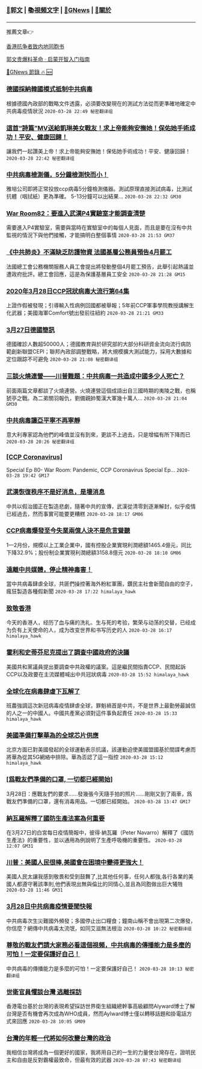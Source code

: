 ###  [:eagle:郭文](https://github.com/ourhimalayas/txt) | [:books:視頻文字](https://github.com/ourhimalayas/txt/blob/master/content/README.md) | [:newspaper:GNews](https://github.com/ourhimalayas/txt/blob/master/content/gnews/README.md) | [:pray:關於](https://github.com/ourhimalayas/home/tree/master/about)
---

推薦文章:point_right:

[香港抗争者致内地同胞书](https://github.com/ourhimalayas/news/blob/master/2019/08/a_letter_from_the_hong_kong_people.md)

[郭文贵爆料革命 · 启蒙开智入门指南](https://github.com/ourhimalayas/txt/issues/1)

[:newspaper:GNews 節錄 :fire: :new:](https://github.com/ourhimalayas/txt/blob/master/content/gnews/README.md) 



### [德國採納韓國模式抵制中共病毒](/content/gnews/1/README.md)

根據德國內政部的戰略文件透露，必須要改變現在的測試方法從而更準確地確定中共病毒疫情狀況  `2020-03-28 22:49 秘密翻译组`

### [這首“詩篇”MV送給凱琳美女戰友！求上帝能夠安撫她！保佑她手術成功！平安、健康回歸！](/content/gnews/2/README.md)

讓我們一起讚美上帝！求上帝能夠安撫她！保佑她手術成功！平安、健康回歸！  `2020-03-28 22:42 秘密翻译组`

### [中共病毒檢測儀，5分鐘檢測快而小！](/content/gnews/3/README.md)

雅培公司即將正常投放ccp病毒5分鐘檢測儀器。測試原理直接測試病毒，比測試抗體（咽拭紙）更為準確。 5-13分鐘可以出結果...  `2020-03-28 22:32 GM30`

### [War Room82：要進入武漢P4實驗室才能調查清楚](/content/gnews/4/README.md)

需要進入P4實驗室，需要與當時在實驗室中的每個人見面，而且是要在沒有中共監視的情況下與他們接觸，才能搞明白整個事情  `2020-03-28 21:53 GM37`

### [《中共肺炎》不滿缺乏防護物資 法國基層公務員預告4月罷工](/content/gnews/5/README.md)

法國總工會公務機關服務人員工會提出將發動整個4月罷工預告，此舉引起熱議並遭政府批評。總工會回應，這是為保護基層員工安全  `2020-03-28 21:28 GM15`

### [2020年3月28日CCP冠狀病毒大流行第64集](/content/gnews/6/README.md)

上證作假被發現；引導輸入性病例回國都被舉報；5年前CCP軍事學院教授講解生化武器；美國海軍Comfort號出發前往紐約  `2020-03-28 21:21 GM33`

### [3月27日德國簡訊](/content/gnews/7/README.md)

德國確診人數超50000人；德國教育與於研究部的大部分科研資金流向流行病防範創新聯盟CEPI；聯邦內政部調整戰略，將大規模擴大測試能力，採用大數據和定位跟踪不可避免  `2020-03-28 21:08 秘密翻译组`

### [三談火燒連營——川普難題：中共病毒一共造成中國多少人死亡？](/content/gnews/8/README.md)

前面兩篇文章都談了火燒連營。火燒連營這個成語出自三國時期的夷陵之戰，也稱猇亭之戰。為二弟關羽報仇，劉備親帥蜀漢大軍幾十萬人...  `2020-03-28 21:04 GM30`

### [中共病毒讓亞平寧不再寧靜](/content/gnews/9/README.md)

意大利專家認為他們的峰值並沒有到來，更談不上過去，只是增幅有所下降而已  `2020-03-28 20:26 秘密翻译组`

### [[CCP Coronavirus]](/content/gnews/10/README.md)

Special Ep 80- War Room: Pandemic, CCP Coronavirus
Special Ep...  `2020-03-28 19:42 GM17`

### [武漢恢復秩序不是好消息，是壞消息](/content/gnews/11/README.md)

中共以假治國正在製造悲劇，隨著中共的宣傳，武漢從清零到逐漸解封，似乎疫情已經過去，然而事實可能要更糟糕  `2020-03-28 18:17 GM06`

### [CCP病毒爆發至今失業兩億人決不是危言聳聽](/content/gnews/12/README.md)

1—2月份，規模以上工業企業中，國有控股企業實現利潤總額1465.4億元，同比下降32.9%；股份制企業實現利潤總額3158.8億元  `2020-03-28 18:10 GM06`

### [遠離中共媒體，停止精神毒害！](/content/gnews/13/README.md)

當中共病毒肆虐全球，共匪們操控著海外粉紅軍團，鑽民主社會新聞自由的空子，瘋狂製造各種假新聞  `2020-03-28 17:22 himalaya_hawk`

### [致敬香港](/content/gnews/14/README.md)

今天的香港人，经历了血与痛的洗礼、生与死的考验，繁荣与动荡的交替，已经成为负有上天使命的人，成为改变世界和书写历史的人  `2020-03-28 16:17 himalaya_hawk`

### [霍利和史蒂芬尼克提出了調查中國政府的決議](/content/gnews/15/README.md)

美國共和黨議員提出要調查中共政權的議案。這是繼民間指責CCP、民間起訴CCP以及政要在主流媒體喊出中共冠狀病毒  `2020-03-28 15:52 himalaya_hawk`

### [全球化在病毒肆虐下瓦解了](/content/gnews/16/README.md)

班農強調這次新冠病毒疫情肆虐全球，罪魁禍首是中共，不是世界上最勤勞最誠信的人之一的中國人。中國共產黨必須對這件事負起責任  `2020-03-28 15:33 himalaya_hawk`

### [美國準備打擊華為的全球芯片供應](/content/gnews/17/README.md)

北京方面已對美國發起的全球運動表示抗議，該運動迫使美國盟國基於間諜考慮而將華為從其5G網絡中排除。華為否認了這一指控  `2020-03-28 15:12 himalaya_hawk`

### [[爲戰友們準備的口罩, 一切都已經開始]](/content/gnews/18/README.md)

3月28日：應戰友們的要求……發幾張今天隨手拍的照片……剛剛又到了兩車，爲戰友們準備的口罩，還有消毒用品。一切都已經開始。  `2020-03-28 13:47 GM17`

### [納瓦羅解釋了國防生產法案為何重要](/content/gnews/19/README.md)

在3月27日的白宮每日疫情簡報中，彼得·納瓦羅（Peter Navarro）解釋了《國防生產法》的重要性，並以通用為例說明了生產呼吸機的重要性。  `2020-03-28 12:07 GM31`

### [川普：美國人民很棒,美國會在困境中變得更強大！](/content/gnews/20/README.md)

美國人民太讓我感到敬畏和受到鼓舞了,比其他任何事，任何人都強,各行各業的美國人都遵守著該準則,他們表現出無與倫比的同情心,並且為同胞做出巨大犧牲  `2020-03-28 11:46 GM31`

### [3月28日中共病毒疫情要聞快報](/content/gnews/21/README.md)

中共病毒次生災難國外頻發；多國停止出口糧食；鐘南山稱不會出現第二次爆發，你信麼？網傳中共病毒太流氓，如同艾滋無法根治  `2020-03-28 10:22 秘密翻译组`

### [尊敬的戰友們請大家務必看這個視頻，中共病毒的傳播能力是多麼的可怕！一定要保護好自己！](/content/gnews/22/README.md)

中共病毒的傳播能力是多麼的可怕！一定要保護好自己！  `2020-03-28 10:13 秘密翻译组`

### [世衛官員懼談台灣 逃離採訪](/content/gnews/23/README.md)

香港電台基於台灣的表現希望採訪世界衛生組織總幹事高級顧問Alyward博士了解台灣是否有機會再次成為WHO成員，然而Aylward博士僅以轉移話題和掛電話方式來回應  `2020-03-28 10:05 GM09`

### [台灣的年輕一代將如何改變台灣的政治](/content/gnews/24/README.md)

我相信台灣將成為一個更好的國家，我將用自己的一生的力量使台灣存在，證明民主和自由是反對霸權最致命，但最有效的武器  `2020-03-28 07:43 秘密翻译组`

